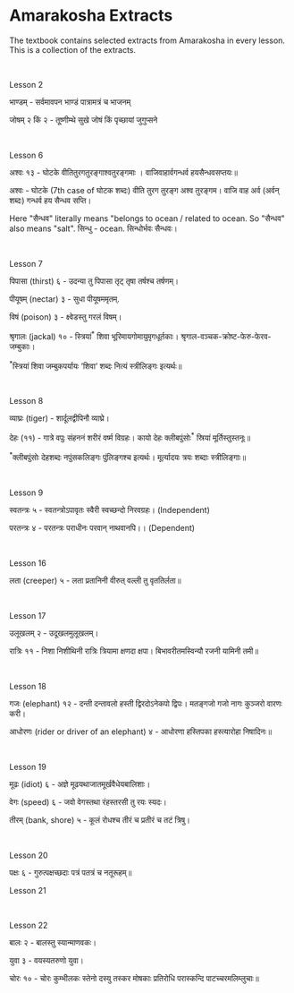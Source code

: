 # Amarakosha Extracts

The textbook contains selected extracts from Amarakosha in every lesson. This is a collection of the extracts.

<br>

Lesson 2

भाण्डम् - सर्वमावपन भाण्डं पात्रामत्रं च भाजनम्

जोषम् २ किं २ - तू्ष्णीम्थे सुखे जोषं किं पृच्छायां जुगुप्सने

<br>

Lesson 6

अश्वः १३ - घोटके वीतितुरगतुरङ्गाश्वतुरङ्गमाः । वाजिवाहार्वगन्धर्व हयसैन्धवसप्तयः॥

अश्वः - घोटके (7th case of घोटक शब्दः) वीति तुरग तुरङ्ग अश्व तुरङ्गम। वाजि वाह अर्व (अर्वन् शब्दः) गन्धर्व हय सैन्धव सप्ति।

Here "सैन्धव" literally means "belongs to ocean / related to ocean. So "सैन्धव" also means "salt". सिन्धु - ocean. सिन्धोर्भवः सैन्धवः।

<br>

Lesson 7

पिपासा (thirst) ६ - उदन्या तु पिपासा तृट् तृषा तर्षश्च तर्षणम्।

पीयूषम् (nectar) ३ - सुधा पीयूषममृतम्.

विषं (poison) ३ - क्ष्वेडस्तु गरलं विषम्।

श्रृगालः (jackal) १० - स्त्रियां<sup>*</sup> शिवा भूरिमायगोमायुमृगधूर्तकाः। श्रृगाल-वञ्चक-क्रोष्ट-फेरु-फेरव-जम्बुकाः।

<sup>*</sup>स्त्रियां शिवा जम्बुकपर्यायः ’शिवा’ शब्दः नित्यं स्त्रीलिङ्गः इत्यर्थः॥

<br>

Lesson 8

व्याघ्रः (tiger) - शार्दूलद्वीपिनौ व्याघ्रे।

देहः (११) - गात्रे वपुः संहननं शरीरं वर्ष्म विग्रहः। कायो देहः क्लीबपुंसोः<sup>*</sup> स्रियां मूर्तिस्तुस्तनूः॥ 

<sup>*</sup>क्लीबपुंसोः देहशब्दः नपुंसकलिङ्गः पुंलिङ्गश्च इत्यर्थः। मूर्त्यादयः त्रयः शब्दाः स्त्रीलिङ्गाः॥


<br>

Lesson 9

स्वतन्त्रः ५ - स्वतन्त्रोऽपावृतः स्वैरी स्वच्छन्दो निरवग्रहः। (Independent)

परतन्त्रः ४ - परतन्त्रः पराधीनः परवान् नाथवानपि।। (Dependent)

<br>

Lesson 16

लता (creeper) ५ - लता प्रतानिनी वीरुत् वल्ली तु वृततिर्लता॥

<br>

Lesson 17

उलूखलम् २ - उदूखलमुलूखलम्।

रात्रिः ११ - निशा निशीथिनी रात्रिः त्रियामा क्षणदा क्षपा। बिभावरीतमस्विन्यौ रजनी यामिनी तमी॥


<br>

Lesson 18

गजः (elephant) १२ - दन्ती दन्तावलो हस्ती द्विरदोऽनेकपो द्विपः। मतङ्गजो गजो नागः कुञ्जरो वारणः करी। 

आधोरणः (rider or driver of an elephant) ४ - आधोरणा हस्तिपका हस्त्यारोहा निषादिनः॥

<br>

Lesson 19

मूढः (idiot) ६ - अज्ञे मूढयथाजातमूर्खवैधेयबालिशाः।

वेगः (speed) ६ - जवो वेगस्तथा रंहस्तरसी तु रयः स्यदः।

तीरम् (bank, shore) ५ - कूलं रोधश्च तीरं च प्रतीरं च तटं त्रिषु।

<br>

Lesson 20

पक्षः ६ - गुरुत्पक्षच्छदाः पत्रं पतत्रं च नतूरूहम्॥

Lesson 21

<br>

Lesson 22

बालः २ - बालस्तु स्यान्माणवकः।

युवा ३ - वयस्यतरुणो युवा।

चोरः १० - चोरः कुम्भीलकः स्तेनो दस्यु तस्कर मोषकाः प्रतिरोधि परास्कन्दि पाटच्चरमलिम्लुचाः॥

<br>
